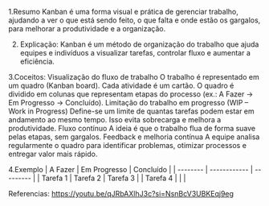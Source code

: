 1.Resumo
Kanban é uma forma visual e prática de gerenciar trabalho, ajudando a ver o que está sendo feito, o que falta e onde estão os gargalos, para melhorar a produtividade e a organização.

2. Explicação:
Kanban é um método de organização do trabalho que ajuda equipes e indivíduos a visualizar tarefas, controlar fluxo e aumentar a eficiência.

3.Coceitos: 
Visualização do fluxo de trabalho
O trabalho é representado em um quadro (Kanban board).
Cada atividade é um cartão.
O quadro é dividido em colunas que representam etapas do processo (ex.: A Fazer → Em Progresso → Concluído).
Limitação do trabalho em progresso (WIP – Work in Progress)
Define-se um limite de quantas tarefas podem estar em andamento ao mesmo tempo.
Isso evita sobrecarga e melhora a produtividade.
Fluxo contínuo
A ideia é que o trabalho flua de forma suave pelas etapas, sem gargalos.
Feedback e melhoria contínua
A equipe analisa regularmente o quadro para identificar problemas, otimizar processos e entregar valor mais rápido.

4.Exemplo
| A Fazer  | Em Progresso | Concluído |
| -------- | ------------ | --------- |
| Tarefa 1 | Tarefa 2     | Tarefa 3  |
| Tarefa 4 |              |           |

Referencias:
https://youtu.be/qJRbAXlhJ3c?si=NsnBcV3UBKEqj9eg

